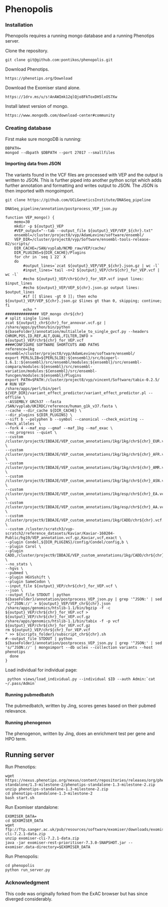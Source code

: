 # Phenopolis



### Installation

Phenopolis requires a running mongo database and a running Phenotips server.

Clone the repository.

```
git clone git@github.com:pontikos/phenopolis.git
```

Download Phenotips.
```
https://phenotips.org/Download
```

Download the Exomiser stand alone.
```
https://1drv.ms/u/s!AnAWImk12qlQjo8FkToxDH5lxOS7Xw
```

Install latest version of mongo.
```
https://www.mongodb.com/download-center#community
```

### Creating database

First make sure mongoDB is running:
```
DBPATH=
mongod --dbpath $DBPATH --port 27017 --smallfiles
```

#### Importing data from JSON

The variants found in the VCF files are processed with VEP and the output is written to JSON.
This is further piped into another python script which adds further annotation and formatting and writes output to JSON.
The JSON is then imported with mongoimport.

```
git clone https://github.com/UCLGeneticsInstitute/DNASeq_pipeline
```
```
DNASeq_pipeline/annotation/postprocess_VEP_json.py
```
```
function VEP_mongo() {
    memo=30
    mkdir -p ${output}_VEP
    #VEP_output="--tab --output_file ${output}_VEP/VEP_${chr}.txt"
    ensembl=/cluster/project8/vyp/AdamLevine/software/ensembl/
    VEP_DIR=/cluster/project8/vyp/Software/ensembl-tools-release-82/scripts/
    DIR_CACHE=/SAN/vyplab/NCMD_raw/VEP/cache/
    DIR_PLUGINS=${DIR_CACHE}/Plugins
    for chr in `seq 1 22` X
    do
        #output_lines=`zcat ${output}_VEP/VEP_${chr}.json.gz | wc -l`
        #input_lines=`tail -n+2 ${output}_VEP/chr${chr}_for_VEP.vcf | wc -l`
        #echo ${output}_VEP/chr${chr}_for_VEP.vcf input lines: $input_lines
        #echo ${output}_VEP/VEP_${chr}.json.gz output lines: $output_lines
        #if [[ $lines -gt 0 ]]; then echo ${output}_VEP/VEP_${chr}.json.gz $lines gt than 0, skipping; continue; fi
        echo "
############### VEP_mongo chr${chr}
# split single lines
zcat ${output}_chr${chr}_for_annovar.vcf.gz | /share/apps/python/bin/python ${baseFolder}/annotation/multiallele_to_single_gvcf.py --headers CHROM,POS,ID,REF,ALT,QUAL,FILTER,INFO > ${output}_VEP/chr${chr}_for_VEP.vcf
####CONFIGURE SOFTWARE SHORTCUTS AND PATHS
reference=1kg
ensembl=/cluster/project8/vyp/AdamLevine/software/ensembl/
export PERL5LIB=${PERL5LIB}:${ensembl}/src/bioperl-1.6.1::${ensembl}/src/ensembl/modules:${ensembl}/src/ensembl-compara/modules:${ensembl}/src/ensembl-variation/modules:${ensembl}/src/ensembl-funcgen/modules:${ensembl}/Plugins
export PATH=$PATH:/cluster/project8/vyp/vincent/Software/tabix-0.2.5/
# RUN VEP
/share/apps/perl/bin/perl ${VEP_DIR}/variant_effect_predictor/variant_effect_predictor.pl --offline \
--ASSEMBLY GRCh37 --fasta /SAN/vyplab/UKIRDC/reference/human_g1k_v37.fasta \
--cache --dir_cache ${DIR_CACHE} \
--dir_plugins ${DIR_PLUGINS} \
--sift b --polyphen b --symbol --canonical --check_existing --check_alleles  \
--fork 4 --maf_esp --gmaf --maf_1kg --maf_exac \
--no_progress --quiet \
--custom /cluster/project9/IBDAJE/VEP_custom_annotations/1kg/1kg/chr${chr}_EUR.vcf.gz,1KG_EUR,vcf,exact \
--custom /cluster/project9/IBDAJE/VEP_custom_annotations/1kg/1kg/chr${chr}_AFR.vcf.gz,1KG_AFR,vcf,exact \
--custom /cluster/project9/IBDAJE/VEP_custom_annotations/1kg/1kg/chr${chr}_AMR.vcf.gz,1KG_AMR,vcf,exact \
--custom /cluster/project9/IBDAJE/VEP_custom_annotations/1kg/1kg/chr${chr}_ASN.vcf.gz,1KG_ASN,vcf,exact \
--custom /cluster/project9/IBDAJE/VEP_custom_annotations/1kg/esp/chr${chr}_EA.vcf.gz,ESP_EA,vcf,exact \
--custom /cluster/project9/IBDAJE/VEP_custom_annotations/1kg/esp/chr${chr}_AA.vcf.gz,ESP_AA,vcf,exact \
--custom /cluster/project9/IBDAJE/VEP_custom_annotations/1kg/CADD/chr${chr}.vcf.gz,CADD,vcf,exact \
--custom /cluster/scratch3/vyp-scratch2/reference_datasets/Kaviar/Kaviar-160204-Public/hg19/VEP_annotation.vcf.gz,Kaviar,vcf,exact \
--plugin Condel,${DIR_PLUGINS}/config/Condel/config,b \
--plugin Carol \
--plugin CADD,/cluster/project9/IBDAJE/VEP_custom_annotations/1kg/CADD/chr${chr}.vcf.gz \
--no_stats \
--hgvs \
--pubmed \
--plugin HGVSshift \
--plugin SameCodon \
--input_file ${output}_VEP/chr${chr}_for_VEP.vcf \
--json \
--output_file STDOUT | python ${baseFolder}/annotation/postprocess_VEP_json.py | grep '^JSON:' | sed 's/^JSON://' > ${output}_VEP/VEP_chr${chr}.json
/share/apps/genomics/htslib-1.1/bin/bgzip -f -c ${output}_VEP/chr${chr}_for_VEP.vcf > ${output}_VEP/chr${chr}_for_VEP.vcf.gz
/share/apps/genomics/htslib-1.1/bin/tabix -f -p vcf ${output}_VEP/chr${chr}_for_VEP.vcf.gz
rm ${output}_VEP/chr${chr}_for_VEP.vcf
" >> ${scripts_folder}/subscript_chr${chr}.sh
#--output_file STDOUT | python ${baseFolder}/annotation/postprocess_VEP_json.py | grep '^JSON:' | sed 's/^JSON://' | mongoimport --db uclex --collection variants --host phenotips
  done
}
```

Load individual for individual page:
```
 python views/load_individual.py --individual $ID --auth Admin:`cat ~/.pass/Admin`
```

#### Running pubmedbatch

The pubmedbatch, written by Jing, scores genes based on their pubmed relevance.

#### Running phenogenon

The phenogenon, written by Jing, does an enrichment test per gene and HPO term.

## Running server

Run Phenotips:
```
wget https://nexus.phenotips.org/nexus/content/repositories/releases/org/phenotips/phenotips-standalone/1.3-milestone-2/phenotips-standalone-1.3-milestone-2.zip
unzip phenotips-standalone-1.3-milestone-2.zip
cd phenotips-standalone-1.3-milestone-2
bash start.sh
```

Run Exomiser standalone:
```
EXOMISER_DATA=
cd $EXOMISER_DATA
wget ftp://ftp.sanger.ac.uk/pub/resources/software/exomiser/downloads/exomiser/exomiser-cli-7.2.1-data.zip
unzip exomiser-cli-7.2.1-data.zip
java -jar exomiser-rest-prioritiser-7.3.0-SNAPSHOT.jar --exomiser.data-directory=$EXOMISER_DATA
```

Run Phenopolis:
```
cd phenopolis
python run_server.py
```


### Acknowledgment

This code was originally forked from the ExAC browser but has since diverged considerably.



